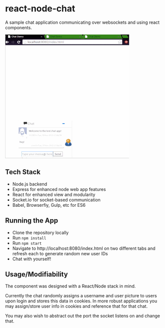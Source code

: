 # react-node-chat
A sample chat application communicating over websockets and using react components.

![Demo](https://github.com/dani5447/react-node-chat/blob/master/react-node-chat-demo.gif)

## Tech Stack
* Node.js backend
* Express for enhanced node web app features
* React for enhanced view and modularity
* Socket.io for socket-based communication
* Babel, Browserfiy, Gulp, etc for ES6

## Running the App
* Clone the repository locally
* Run `npm install`
* Run `npm start`
* Navigate to http://localhost:8080/index.html on two different tabs and refresh each to generate random new user IDs
* Chat with yourself!

## Usage/Modifiability
The component was designed with a React/Node stack in mind.

Currently the chat randomly assigns a username and user picture to users upon login and stores this data in cookies. In more robust applications you may assign/store user info in cookies and reference that for that chat.

You may also wish to abstract out the port the socket listens on and change that.
